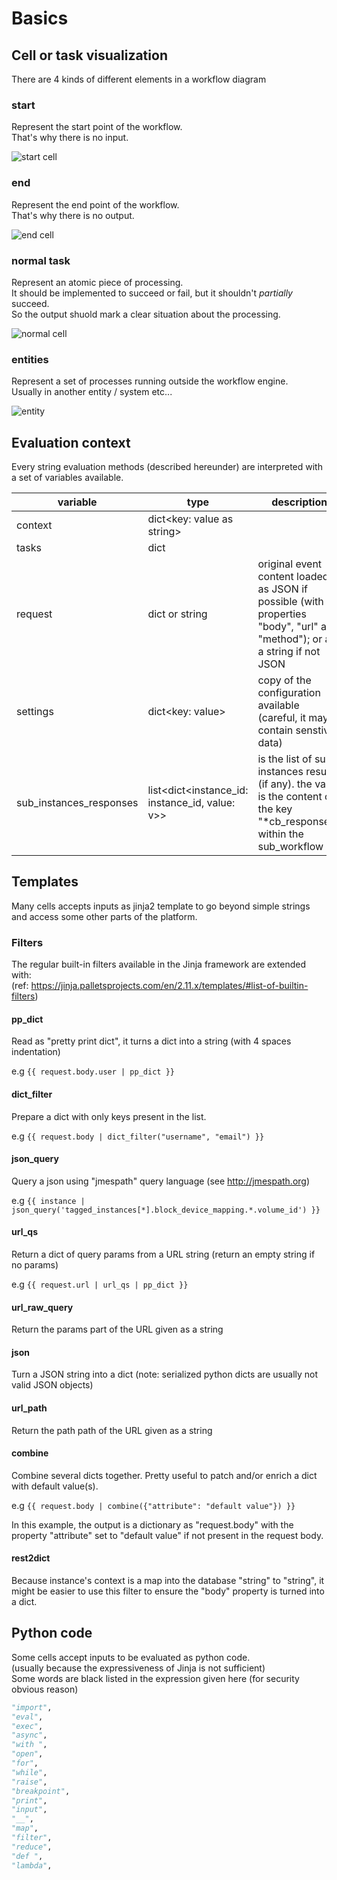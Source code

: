 # Basics

## Cell or task visualization

There are 4 kinds of different elements in a workflow diagram

### start
Represent the start point of the workflow.  
That's why there is no input.

![start cell](./images/start_cell.png "start cell")

### end
Represent the end point of the workflow.  
That's why there is no output.

![end cell](./images/end_cell.png "end cell")

### normal task
Represent an atomic piece of processing.  
It should be implemented to succeed or fail, but it shouldn't *partially* succeed.  
So the output shuold mark a clear situation about the processing.

![normal cell](./images/normal_cell.png "normal cell")

### entities
Represent a set of processes running outside the workflow engine.  
Usually in another entity / system etc...

![entity](./images/entity.png "entity")

## Evaluation context

Every string evaluation methods (described hereunder) are interpreted with a set of variables available.

| variable                  | type                                             | description                                                                                                                        |
|---------------------------|--------------------------------------------------|------------------------------------------------------------------------------------------------------------------------------------|
| context                   | dict<key: value as string>                       |                                                                                                                                    |
| tasks                     | dict<task name: status>                          |                                                                                                                                    |
| request                   | dict or string                                   | original event content loaded as JSON if possible \(with properties "body", "url" and "method"\); or as a string if not JSON       |
| settings                  | dict<key: value>                                 | copy of the configuration available \(careful, it may contain senstive data\)                                                      |
| sub\_instances\_responses | list<dict<instance\_id: instance\_id, value: v>> | is the list of sub instances results \(if any\)\.  the value is the content of the key "\*cb\_response\*" within the sub\_workflow |

## Templates

Many cells accepts inputs as jinja2 template to go beyond simple strings and access some other parts of the platform.  

### Filters

The regular built-in filters available in the Jinja framework are extended with:  
(ref: https://jinja.palletsprojects.com/en/2.11.x/templates/#list-of-builtin-filters)

#### pp_dict  
Read as "pretty print dict", it turns a dict into a string (with 4 spaces indentation)
  
e.g `{{ request.body.user | pp_dict }}`
 
#### dict_filter  
Prepare a dict with only keys present in the list.

e.g `{{ request.body | dict_filter("username", "email") }}`

#### json_query  
Query a json using "jmespath" query language (see http://jmespath.org)

e.g `{{ instance | json_query('tagged_instances[*].block_device_mapping.*.volume_id') }}`

#### url_qs
Return a dict of query params from a URL string (return an empty string if no params)  

e.g `{{ request.url | url_qs | pp_dict }}`

#### url_raw_query  
Return the params part of the URL given as a string  

#### json  
Turn a JSON string into a dict (note: serialized python dicts are usually not valid JSON objects)

#### url_path  
Return the path path of the URL given as a string

#### combine  
Combine several dicts together.
Pretty useful to patch and/or enrich a dict with default value(s).

e.g `{{ request.body | combine({"attribute": "default value"}) }}`

In this example, the output is a dictionary as "request.body" 
with the property "attribute" set to "default value" if not present in the request body.

#### rest2dict  
Because instance's context is a map into the database "string" to "string",
it might be easier to use this filter to ensure the "body" property is turned into a dict.

## Python code

Some cells accept inputs to be evaluated as python code.  
(usually because the expressiveness of Jinja is not sufficient)    
Some words are black listed in the expression given here (for security obvious reason)

```python
"import",
"eval",
"exec",
"async",
"with ",
"open",
"for",
"while",
"raise",
"breakpoint",
"print",
"input",
"__",
"map",
"filter",
"reduce",
"def ",
"lambda",
```
